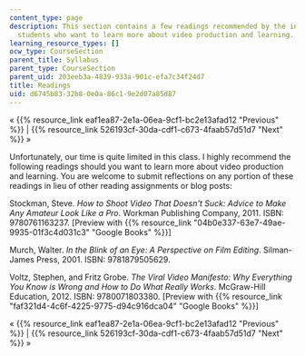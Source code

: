 ```yaml
---
content_type: page
description: This section contains a few readings recommended by the instructor for
  students who want to learn more about video production and learning.
learning_resource_types: []
ocw_type: CourseSection
parent_title: Syllabus
parent_type: CourseSection
parent_uid: 203eeb3a-4839-933a-901c-efa7c34f24d7
title: Readings
uid: d6745b83-32b8-0e0a-86c1-9e2d07a85d87
---
```


« {{% resource_link eaf1ea87-2e1a-06ea-9cf1-bc2e13afad12 "Previous" %}} | {{% resource_link 526193cf-30da-cdf1-c673-4faab57d51d7 "Next" %}} »

Unfortunately, our time is quite limited in this class. I highly recommend the following readings should you want to learn more about video production and learning. You are welcome to submit reflections on any portion of these readings in lieu of other reading assignments or blog posts:

Stockman, Steve. _How to Shoot Video That Doesn't Suck: Advice to Make Any Amateur Look Like a Pro_. Workman Publishing Company, 2011. ISBN: 9780761163237. \[Preview with {{% resource_link "04b0e337-63e7-49ae-9935-01f3c4d031c3" "Google Books" %}}\]

Murch, Walter. _In the Blink of an Eye: A Perspective on Film Editing_. Silman-James Press, 2001. ISBN: 9781879505629.

Voltz, Stephen, and Fritz Grobe. _The Viral Video Manifesto: Why Everything You Know is Wrong and How to Do What Really Works_. McGraw-Hill Education, 2012. ISBN: 9780071803380. \[Preview with {{% resource_link "faf321d4-4c6f-4225-9775-d94c916dca04" "Google Books" %}}\]

« {{% resource_link eaf1ea87-2e1a-06ea-9cf1-bc2e13afad12 "Previous" %}} | {{% resource_link 526193cf-30da-cdf1-c673-4faab57d51d7 "Next" %}} »